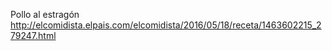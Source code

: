 Pollo al estragón	http://elcomidista.elpais.com/elcomidista/2016/05/18/receta/1463602215_279247.html
